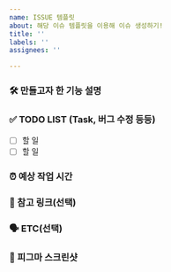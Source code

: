 ```yaml
---
name: ISSUE 템플릿
about: 해당 이슈 템플릿을 이용해 이슈 생성하기!
title: ''
labels: ''
assignees: ''

---
```


### 🛠️ 만들고자 한 기능 설명

### ✅ TODO LIST (Task, 버그 수정 등등)
- [ ] 할 일
- [ ] 할 일

### ⏰ 예상 작업 시간

### 📝 참고 링크(선택)

### 🗣️ ETC(선택)

### 📸 피그마 스크린샷
